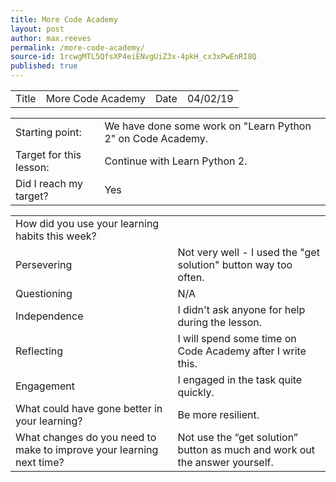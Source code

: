 ```yaml
---
title: More Code Academy
layout: post
author: max.reeves
permalink: /more-code-academy/
source-id: 1rcwgMTL5QfsXP4eiENvgUiZ3x-4pkH_cx3xPwEnRI8Q
published: true
---
```

<table>
  <tr>
    <td>Title</td>
    <td>More Code Academy</td>
    <td>Date</td>
    <td>04/02/19</td>
  </tr>
</table>


<table>
  <tr>
    <td>Starting point:</td>
    <td>We have done some work on "Learn Python 2" on Code Academy.</td>
  </tr>
  <tr>
    <td>Target for this lesson:</td>
    <td>Continue with Learn Python 2.</td>
  </tr>
  <tr>
    <td>Did I reach my target? </td>
    <td>Yes</td>
  </tr>
</table>


<table>
  <tr>
    <td>How did you use your learning habits this week?</td>
    <td></td>
  </tr>
  <tr>
    <td>Persevering</td>
    <td>Not very well - I used the "get solution" button way too often.</td>
  </tr>
  <tr>
    <td>Questioning</td>
    <td>N/A</td>
  </tr>
  <tr>
    <td>Independence</td>
    <td>I didn't ask anyone for help during the lesson.</td>
  </tr>
  <tr>
    <td>Reflecting</td>
    <td>I will spend some time on Code Academy after I write this.</td>
  </tr>
  <tr>
    <td>Engagement</td>
    <td>I engaged in the task quite quickly.</td>
  </tr>
  <tr>
    <td>What could have gone better in your learning?</td>
    <td>Be more resilient.</td>
  </tr>
  <tr>
    <td>What changes do you need to make to improve your learning next time?</td>
    <td>Not use the “get solution” button as much and work out the answer yourself.</td>
  </tr>
</table>


